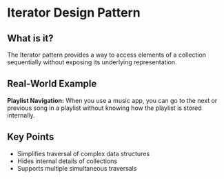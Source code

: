 # Iterator Design Pattern

## What is it?

The Iterator pattern provides a way to access elements of a collection sequentially without exposing its underlying representation.

## Real-World Example

**Playlist Navigation:** When you use a music app, you can go to the next or previous song in a playlist without knowing how the playlist is stored internally.

## Key Points

- Simplifies traversal of complex data structures
- Hides internal details of collections
- Supports multiple simultaneous traversals
